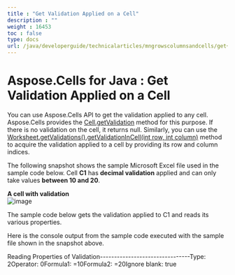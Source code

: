 ```yaml
---
title : "Get Validation Applied on a Cell" 
description : "" 
weight : 16453 
toc : false
type: docs
url: /java/developerguide/technicalarticles/mngrowscolumnsandcells/get+validation+applied+on+a+cell/
---
```


# Aspose.Cells for Java : Get Validation Applied on a Cell


You can use Aspose.Cells API to get the validation applied to any cell. Aspose.Cells provides the [Cell.getValidation](https://apireference.aspose.com/java/cells/com.aspose.cells/cell#getValidation()) method for this purpose. If there is no validation on the cell, it returns null. Similarly, you can use the [Worksheet.getValidations().getValidationInCell(int row, int column)](https://apireference.aspose.com/java/cells/com.aspose.cells/validationcollection#getValidationInCell(int,%20int)) method to acquire the validation applied to a cell by providing its row and column indices.

The following snapshot shows the sample Microsoft Excel file used in the sample code below. Cell **C1** has **decimal validation** applied and can only take values **between 10 and 20**.

**A cell with validation**  
![image](https://docs2.aspose.com/cells/java/attachments/5276678/5472908.png)

The sample code below gets the validation applied to C1 and reads its various properties.


  
Here is the console output from the sample code executed with the sample file shown in the snapshot above.

Reading Properties of Validation--------------------------------Type: 2Operator: 0Formula1: =10Formula2: =20Ignore blank: true

